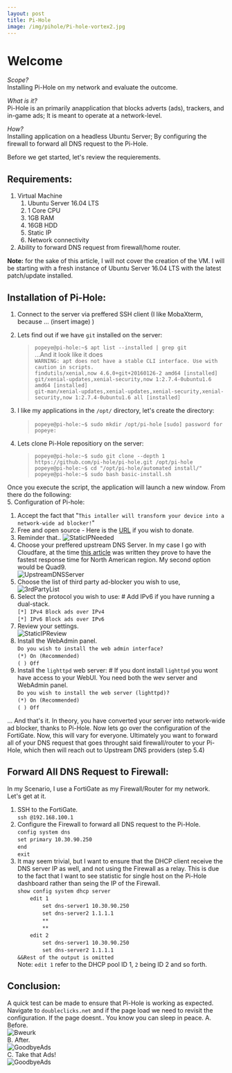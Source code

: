 ```yaml
---
layout: post
title: Pi-Hole
image: /img/pihole/Pi-hole-vortex2.jpg
---
```


# Welcome

*Scope?*  
Installing Pi-Hole on my network and evaluate the outcome.  

*What is it?*  
Pi-Hole is an primarily anapplication that blocks adverts (ads), trackers, and in-game ads; It is meant to operate at a network-level.  

*How?*  
Installing application on a headless Ubuntu Server; By configuring the firewall to forward all DNS request to the Pi-Hole.  

Before we get started, let's review the requierements.
  
## Requirements:
1. Virtual Machine
   1. Ubuntu Server 16.04 LTS
   2. 1 Core CPU
   3. 1GB RAM
   4. 16GB HDD
   5. Static IP
   6. Network connectivity
2. Ability to forward DNS request from firewall/home router.
   
**Note:** for the sake of this article, I will not cover the creation of the VM. I will be starting with a fresh instance of Ubuntu Server 16.04 LTS with the latest patch/update installed.

## Installation of Pi-Hole:
1. Connect to the server via preffered SSH client (I like MobaXterm, because ... (insert image) )
2. Lets find out if we have `git` installed on the server:
    > `popeye@pi-hole:~$ apt list --installed | grep git`  
    > ...And it look like it does  
    > `WARNING: apt does not have a stable CLI interface. Use with caution in scripts.`  
    > `findutils/xenial,now 4.6.0+git+20160126-2 amd64 [installed]`  
    > `git/xenial-updates,xenial-security,now 1:2.7.4-0ubuntu1.6 amd64 [installed]`  
    > `git-man/xenial-updates,xenial-updates,xenial-security,xenial-security,now 1:2.7.4-0ubuntu1.6 all [installed]`  

3. I like my applications in the `/opt/` directory, let's create the directory:
    > `popeye@pi-hole:~$ sudo mkdir /opt/pi-hole`
    > `[sudo] password for popeye:`
    
4. Lets clone Pi-Hole repositiory on the server:
    > `popeye@pi-hole:~$ sudo git clone --depth 1 https://github.com/pi-hole/pi-hole.git /opt/pi-hole`  
    > `popeye@pi-hole:~$ cd "/opt/pi-hole/automated install/"`  
    > `popeye@pi-hole:~$ sudo bash basic-install.sh`  
    
Once you execute the script, the application will launch a new window. From there do the following:  
5. Configuration of Pi-hole:
   1. Accept the fact that "`This intaller will transform your device into a network-wide ad blocker!`"
   2. Free and open source - Here is the [URL](http://pi-hole.net/donate) if you wish to donate.
   3. Reminder that..
    ![StaticIPNeeded](/img/pihole/pihole_3.PNG)
   4. Choose your preffered upstream DNS Server. In my case I go with Cloudfare, at the time [this article](https://medium.com/@nykolas.z/dns-resolvers-performance-compared-cloudflare-x-google-x-quad9-x-opendns-149e803734e5) was written they prove to have the fastest response time for North American region. My second option would be Quad9.  
    ![UpstreamDNSServer](/img//pihole/pihole_4.PNG)
   5. Choose the list of third party ad-blocker you wish to use,   
    ![3rdPartyList](/img//pihole/pihole_5.PNG)
   6. Select the protocol you wish to use: # Add IPv6 if you have running a dual-stack.    
     `[*] IPv4 Block ads over IPv4`  
     `[*] IPv6 Block ads over IPv6`  
   7. Review your settings.   
    ![StaticIPReview](/img/pihole/pihole_7.PNG)  
   8. Install the WebAdmin panel.  
   `Do you wish to install the web admin interface?`  
   `(*) On (Recommended)`  
   `( ) Off`  
   9. Install the `lighttpd` web server: # If you dont install `lighttpd` you wont have access to your WebUI. You need both the wev server and WebAdmin panel.  
   `Do you wish to install the web server (lighttpd)?`  
   `(*) On (Recommended)`  
   `( ) Off`
   
... And that's it. In theory, you have converted your server into network-wide ad blocker, thanks to Pi-Hole. Now lets go over the configuration of the FortiGate.
Now, this will vary for everyone. Ultimately you want to forward all of your DNS request that goes throught said firewall/router to your Pi-Hole, which then will reach out to Upstream DNS providers (step 5.4)

## Forward All DNS Request to Firewall:  

In my Scenario, I use a FortiGate as my Firewall/Router for my network. Let's get at it.  
1. SSH to the FortiGate.  
`ssh @192.168.100.1`
2. Configure the Firewall to forward all DNS request to the Pi-Hole.  
`config system dns`  
`set primary 10.30.90.250`  
`end`  
`exit`  
3. It may seem trivial, but I want to ensure that the DHCP client receive the DNS server IP as well, and not using the Firewall as a relay. This is due to the fact that I want to see statistic for single host on the Pi-Hole dashboard rather than seing the IP of the Firewall.  
`show config system dhcp server`  
`    edit 1`  
`        set dns-server1 10.30.90.250`  
`        set dns-server2 1.1.1.1`  
`        **`  
`        **`  
`    edit 2`  
`        set dns-server1 10.30.90.250`  
`        set dns-server2 1.1.1.1`  
`&&Rest of the output is omitted`   
Note: `edit 1` refer to the DHCP pool ID 1, `2` being ID 2 and so forth.  

## Conclusion:  
A quick test can be made to ensure that Pi-Hole is working as expected. Navigate to `doubleclicks.net` and if the page load we need to revisit the configuration. If the page doesnt.. You know you can sleep in peace.
A. Before.  
![Bweurk](/img/pihole/notworking.PNG)  
B. After.  
![GoodbyeAds](/img/pihole/working.PNG)  
C. Take that Ads!  
![GoodbyeAds](/img/pihole/yay.PNG)
